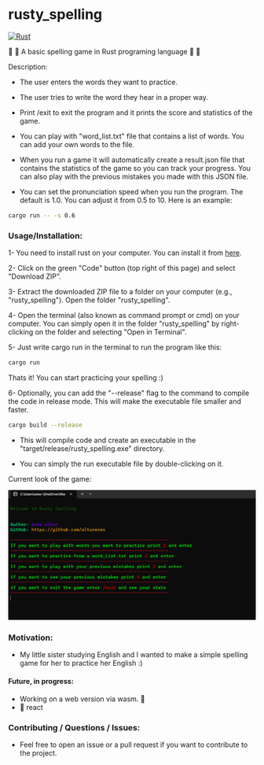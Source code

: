 # rusty_spelling

[![Rust](https://github.com/altunenes/rusty_spelling/actions/workflows/rust.yml/badge.svg)](https://github.com/altunenes/rusty_spelling/actions/workflows/rust.yml)

:crab: :crab: A basic spelling game in Rust programing language :crab: :crab:

Description:
- The user enters the words they want to practice.

- The user tries to write the word they hear in a proper way.
- Print /exit to exit the program and it prints the score and statistics of the game.
- You can play with "word_list.txt" file that contains a list of words. You can add your own words to the file.
- When you run a game it will automatically create a result.json file that contains the statistics of the game so you can track your progress. You can also play with the previous mistakes you made with this JSON file.
- You can set the pronunciation speed when you run the program. The default is 1.0. You can adjust it from 0.5 to 10. Here is an example:

```bash
cargo run -- -s 0.6
```

### Usage/Installation:
1-   You need to install rust on your computer. You can install it from [here](https://www.rust-lang.org/tools/install).

2- Click on the green "Code" button (top right of this page) and select "Download ZIP".

3- Extract the downloaded ZIP file to a folder on your computer (e.g., "rusty_spelling").
   Open the folder "rusty_spelling".

4- Open the terminal (also known as command prompt or cmd) on your computer. You can simply open it in the folder "rusty_spelling" by right-clicking on the folder and selecting "Open in Terminal".


5- Just write cargo run in the terminal to run the program like this:

```bash
cargo run
```

Thats it! You can start practicing your spelling :)

  
6- Optionally, you can add the "--release" flag to the command to compile the code in release mode. This will make the executable file smaller and faster.

```bash
cargo build --release
```

- This will compile code and create an executable in the "target/release/rusty_spelling.exe" directory.


- You can simply the run executable file by double-clicking on it. 


Current look of the game:

  ![8x8](./static/rusty_spelling.png)



### Motivation:
- My little sister studying English and I wanted to make a simple spelling game for her to practice her English :)

#### Future, in progress:

- Working on a web version via wasm. :crab:
- :no_entry_sign: react  

### Contributing / Questions / Issues:
- Feel free to open an issue or a pull request if you want to contribute to the project.
